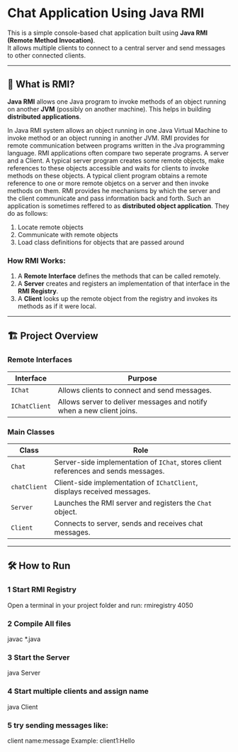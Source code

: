 # Chat Application Using Java RMI

This is a simple console-based chat application built using **Java RMI (Remote Method Invocation)**.  
It allows multiple clients to connect to a central server and send messages to other connected clients.

---

## 📌 What is RMI?

**Java RMI** allows one Java program to invoke methods of an object running on another **JVM** (possibly on another machine). This helps in building **distributed applications**.

In Java RMI system allows an object running in one Java Virtual Machine to invoke method or an object running in another JVM. RMI provides for remote communication between programs written in the Jva programming language.
RMI applications often compare two seperate programs. A server and a Client. A typical server program creates some remote objects, make references to these objects accessible and waits for clients to invoke methods on these objects. A typical client program obtains a remote reference to one or more remote objetcs on a server and then invoke methods on them. RMI provides he mechanisms by which the server and the client communicate and pass information back and forth. Such an application is sometimes reffered to as **distributed object application**. They do as follows:
  1) Locate remote objects
  2) Communicate with remote objects
  3) Load class definitions for objects that are passed around
### How RMI Works:
1. A **Remote Interface** defines the methods that can be called remotely.
2. A **Server** creates and registers an implementation of that interface in the **RMI Registry**.
3. A **Client** looks up the remote object from the registry and invokes its methods as if it were local.

---

## 🏗️ Project Overview

### Remote Interfaces
| Interface | Purpose |
|----------|---------|
| `IChat` | Allows clients to connect and send messages. |
| `IChatClient` | Allows server to deliver messages and notify when a new client joins. |

### Main Classes
| Class | Role |
|------|------|
| `Chat` | Server-side implementation of `IChat`, stores client references and sends messages. |
| `chatClient` | Client-side implementation of `IChatClient`, displays received messages. |
| `Server` | Launches the RMI server and registers the `Chat` object. |
| `Client` | Connects to server, sends and receives chat messages. |

---

## 🛠️ How to Run

### 1 Start RMI Registry
Open a terminal in your project folder and run:
rmiregistry 4050
### 2 Compile All files
javac *.java
### 3 Start the Server
java Server
### 4 Start multiple clients and assign name
java Client

### 5 try sending messages like:
client name:message
Example: client1:Hello
